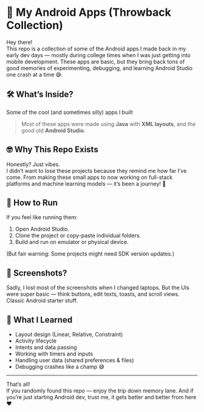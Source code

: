 # 📱 My Android Apps (Throwback Collection)

Hey there!  
This repo is a collection of some of the Android apps I made back in my early dev days — mostly during college times when I was just getting into mobile development. These apps are basic, but they bring back tons of good memories of experimenting, debugging, and learning Android Studio one crash at a time 😅.

## 🛠️ What’s Inside?

Some of the cool (and sometimes silly) apps I built

> Most of these apps were made using **Java** with **XML layouts**, and the good old **Android Studio**.

## 🤓 Why This Repo Exists

Honestly? Just vibes.  
I didn’t want to lose these projects because they remind me how far I’ve come. From making these small apps to now working on full-stack platforms and machine learning models — it’s been a journey! 🚀

## 🏁 How to Run

If you feel like running them:

1. Open Android Studio.
2. Clone the project or copy-paste individual folders.
3. Build and run on emulator or physical device.

(But fair warning: Some projects might need SDK version updates.)

## 📸 Screenshots?

Sadly, I lost most of the screenshots when I changed laptops. But the UIs were super basic — think buttons, edit texts, toasts, and scroll views. Classic Android starter stuff.

## 🧠 What I Learned

- Layout design (Linear, Relative, Constraint)
- Activity lifecycle
- Intents and data passing
- Working with timers and inputs
- Handling user data (shared preferences & files)
- Debugging crashes like a champ 😅

---

That’s all!  
If you randomly found this repo — enjoy the trip down memory lane. And if you’re just starting Android dev, trust me, it gets better and better from here ❤️

